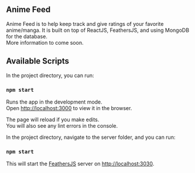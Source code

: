 ## Anime Feed

Anime Feed is to help keep track and give ratings of your favorite anime/manga. It is built on top of ReactJS, FeathersJS, and using MongoDB for the database.<br>
More information to come soon.

## Available Scripts

In the project directory, you can run:

### `npm start`

Runs the app in the development mode.<br>
Open [http://localhost:3000](http://localhost:3000) to view it in the browser.

The page will reload if you make edits.<br>
You will also see any lint errors in the console.

In the project directory, navigate to the server folder, and you can run:

### `npm start`

This will start the [FeathersJS](https://feathersjs.com/) server on [http://localhost:3030](http://localhost:3030).

